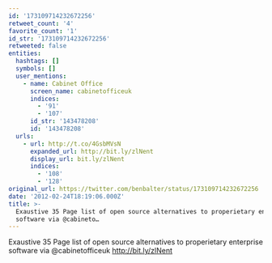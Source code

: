 ```yaml
---
id: '173109714232672256'
retweet_count: '4'
favorite_count: '1'
id_str: '173109714232672256'
retweeted: false
entities:
  hashtags: []
  symbols: []
  user_mentions:
    - name: Cabinet Office
      screen_name: cabinetofficeuk
      indices:
        - '91'
        - '107'
      id_str: '143478208'
      id: '143478208'
  urls:
    - url: http://t.co/4GsbMVsN
      expanded_url: http://bit.ly/zlNent
      display_url: bit.ly/zlNent
      indices:
        - '108'
        - '128'
original_url: https://twitter.com/benbalter/status/173109714232672256
date: '2012-02-24T18:19:06.000Z'
title: >-
  Exaustive 35 Page list of open source alternatives to properietary enterprise
  software via @cabineto…
---
```


Exaustive 35 Page list of open source alternatives to properietary enterprise software via @cabinetofficeuk http://bit.ly/zlNent